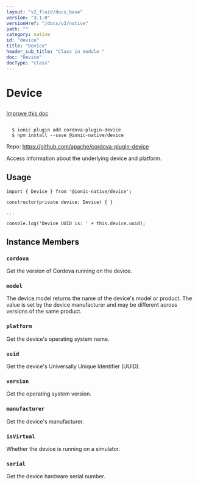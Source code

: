 ```yaml
---
layout: "v2_fluid/docs_base"
version: "3.1.0"
versionHref: "/docs/v2/native"
path: ""
category: native
id: "device"
title: "Device"
header_sub_title: "Class in module "
doc: "Device"
docType: "class"
---
```








<h1 class="api-title">
  
  Device
  

  

  </h1>

<a class="improve-v2-docs" href="http://github.com/driftyco/ionic-native/edit/master/src/@ionic-native/plugins/device/index.ts#L3">
  Improve this doc
</a>



<!-- decorators -->





<pre><code>
  $ ionic plugin add cordova-plugin-device
  $ npm install --save @ionic-native/device
</code></pre>
<p>Repo:
  <a href="https://github.com/apache/cordova-plugin-device">
    https://github.com/apache/cordova-plugin-device
  </a>
</p>

<!-- description -->

<p>Access information about the underlying device and platform.</p>



<!-- if doc.decorators -->

<!-- @usage tag -->

<h2>Usage</h2>

<pre><code class="lang-typescript">import { Device } from &#39;@ionic-native/device&#39;;

constructor(private device: Device) { }

...

console.log(&#39;Device UUID is: &#39; + this.device.uuid);
</code></pre>




<!-- @property tags -->




<!-- methods on the class -->

<h2>Instance Members</h2>
<div id="cordova"></div>
<h3>
  <code>cordova</code>
  

</h3>
Get the version of Cordova running on the device.



<div id="model"></div>
<h3>
  <code>model</code>
  

</h3>
The device.model returns the name of the device's model or product. The value is set
by the device manufacturer and may be different across versions of the same product.



<div id="platform"></div>
<h3>
  <code>platform</code>
  

</h3>
Get the device's operating system name.



<div id="uuid"></div>
<h3>
  <code>uuid</code>
  

</h3>
Get the device's Universally Unique Identifier (UUID).



<div id="version"></div>
<h3>
  <code>version</code>
  

</h3>
Get the operating system version.



<div id="manufacturer"></div>
<h3>
  <code>manufacturer</code>
  

</h3>
Get the device's manufacturer.



<div id="isVirtual"></div>
<h3>
  <code>isVirtual</code>
  

</h3>
Whether the device is running on a simulator.



<div id="serial"></div>
<h3>
  <code>serial</code>
  

</h3>
Get the device hardware serial number.







<!-- other classes -->

<!-- end other classes -->

<!-- interfaces -->

<!-- end interfaces -->

<!-- related link --><!-- end content block -->


<!-- end body block -->

